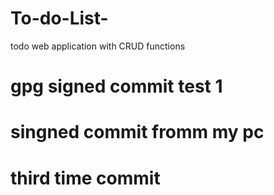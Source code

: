 # To-do-List-
todo web application with CRUD functions 


# gpg signed commit test 1 

# singned commit fromm my pc 

# third time commit 